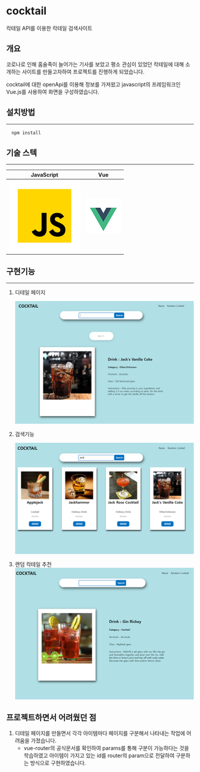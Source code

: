 # cocktail
칵테일 API를 이용한 칵테일 검색사이트

## 개요
코로나로 인해 홈술족이 늘어가는 기사를 보았고 평소 관심이 있었던 칵테일에 대해 소개하는 사이트를 만들고자하여 프로젝트를 진행하게 되었습니다.

cocktail에 대한 openApi를 이용해 정보를 가져왔고 javascript의 프레임워크인 Vue.js를 사용하여 화면을 구성하였습니다.
## 설치방법
***
  ```js
    npm install
  ```
  
## 기술 스텍
***
  | JavaScript |     Vue    |
  | :--------: | :--------: |
  |   ![js]    |   ![ts]    |

## 구현기능
***
1. 디테일 페이지

    ![screenshot](/Readme/images/detail.png)


2. 검색기능

    ![screenshot](/Readme/images/search.png)

3. 랜덤 칵테일 추천
    ![screenshot](/Readme/images/random.png)
## 프로젝트하면서 어려웠던 점
1. 디테일 페이지를 만들면서 각각 아이템마다 페이지를 구분해서 나타내는 작업에 어려움을 가졌습니다.
    - vue-router의 공식문서를 확인하여 params를 통해 구분이 가능하다는 것을 학습하였고 아이템이 가지고 있는 id를 router의 param으로 전달하여 구분하는 방식으로 구현하였습니다.

[js]: /Readme/images/javascript.svg
[ts]: /Readme/images/vue.png